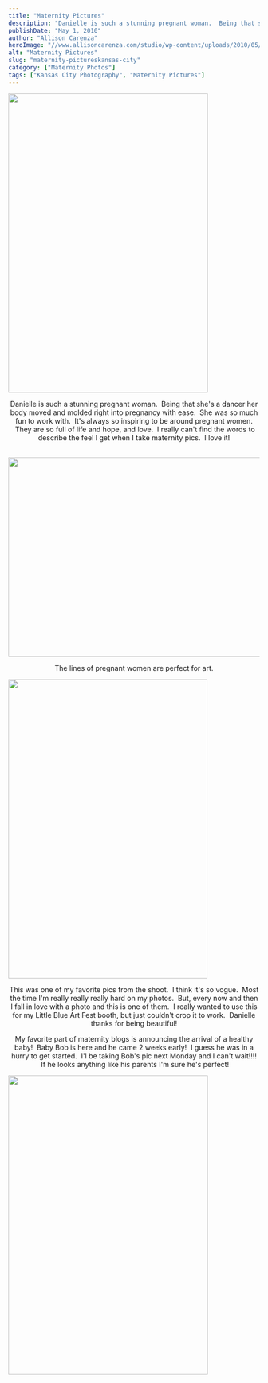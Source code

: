 ```yaml
---
title: "Maternity Pictures"
description: "Danielle is such a stunning pregnant woman.  Being that she&apos;s a dancer her body moved and molded right into pregnancy "
publishDate: "May 1, 2010"
author: "Allison Carenza"
heroImage: "//www.allisoncarenza.com/studio/wp-content/uploads/2010/05/dan4.jpg"
alt: "Maternity Pictures"
slug: "maternity-pictureskansas-city"
category: ["Maternity Photos"]
tags: ["Kansas City Photography", "Maternity Pictures"]
---
```


<p><a rel="attachment wp-att-852" href="http://www.allisoncarenza.com/archives/848/dan4"><img class="aligncenter size-full wp-image-852" title="dan4" src="http://www.allisoncarenza.com/studio/wp-content/uploads/2010/05/dan4.jpg" alt="" width="400" height="600" srcset="/media/dan4.jpg 400w, /media/dan4-200x300.jpg 200w" sizes="(max-width: 400px) 100vw, 400px" /></a></p>
<p style="text-align: center;">Danielle is such a stunning pregnant woman.  Being that she&apos;s a dancer her body moved and molded right into pregnancy with ease.  She was so much fun to work with.  It&apos;s always so inspiring to be around pregnant women.  They are so full of life and hope, and love.  I really can&apos;t find the words to describe the feel I get when I take maternity pics.  I love it!</p>
<p><a rel="attachment wp-att-849" href="http://www.allisoncarenza.com/archives/848/dan1"><br />
<img class="aligncenter size-full wp-image-849" title="dan1" src="http://www.allisoncarenza.com/studio/wp-content/uploads/2010/05/dan1.jpg" alt="" width="601" height="400" srcset="/media/dan1.jpg 601w, /media/dan1-300x200.jpg 300w" sizes="(max-width: 601px) 100vw, 601px" /></a></p>
<p style="text-align: center;">The lines of pregnant women are perfect for art.</p>
<p><a rel="attachment wp-att-850" href="http://www.allisoncarenza.com/archives/848/dan2"><img class="aligncenter size-full wp-image-850" title="dan2" src="http://www.allisoncarenza.com/studio/wp-content/uploads/2010/05/dan2.jpg" alt="" width="399" height="600" srcset="/media/dan2.jpg 399w, /media/dan2-200x300.jpg 200w" sizes="(max-width: 399px) 100vw, 399px" /></a></p>
<p style="text-align: center;">This was one of my favorite pics from the shoot.  I think it&apos;s so vogue.  Most the time I&apos;m really really really hard on my photos.  But, every now and then I fall in love with a photo and this is one of them.  I really wanted to use this for my Little Blue Art Fest booth, but just couldn&apos;t crop it to work.  Danielle thanks for being beautiful!</p>
<p style="text-align: center;">My favorite part of maternity blogs is announcing the arrival of a healthy baby!  Baby Bob is here and he came 2 weeks early!  I guess he was in a hurry to get started.  I&apos;l be taking Bob&apos;s pic next Monday and I can&apos;t wait!!!!  If he looks anything like his parents I&apos;m sure he&apos;s perfect!</p>
<p><a rel="attachment wp-att-851" href="http://www.allisoncarenza.com/archives/848/dan3"><img class="aligncenter size-full wp-image-851" title="dan3" src="http://www.allisoncarenza.com/studio/wp-content/uploads/2010/05/dan3.jpg" alt="" width="400" height="600" srcset="/media/dan3.jpg 400w, /media/dan3-200x300.jpg 200w" sizes="(max-width: 400px) 100vw, 400px" /></a></p>
